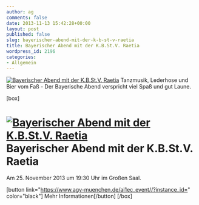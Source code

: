 ```yaml
---
author: ag
comments: false
date: 2013-11-13 15:42:28+00:00
layout: post
published: false
slug: bayerischer-abend-mit-der-k-b-st-v-raetia
title: Bayerischer Abend mit der K.B.St.V. Raetia
wordpress_id: 2196
categories:
- Allgemein
---
```


[![Bayerischer Abend mit der K.B.St.V. Raetia](https://www.agv-muenchen.de/wp-content/uploads/2013/11/byrischer-abend_fb.jpg)](https://www.agv-muenchen.de/ai1ec_event//?instance_id=)
Tanzmusik, Lederhose und Bier vom Faß - Der Bayerische Abend verspricht viel Spaß und gut Laune.

[box]

# [![Bayerischer Abend mit der K.B.St.V. Raetia](https://www.agv-muenchen.de/wp-content/uploads/2013/11/byrischer-abend_fb.jpg)](https://www.agv-muenchen.de/ai1ec_event//?instance_id=)Bayerischer Abend mit der K.B.St.V. Raetia

Am 25. November 2013 um 19:30 Uhr im Großen Saal.

[button link="https://www.agv-muenchen.de/ai1ec_event//?instance_id=" color="black"] Mehr Informationen[/button]
[/box]
